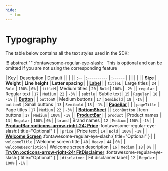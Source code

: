 ```yaml
---
hide:
  - toc
---
```


# Typography

The table below contains all the text styles used in the SDK:

!!! abstract ""
    :fontawesome-regular-eye-slash: &nbsp; This is optional and can be omitted if you are not using the corresponding feature

| Key | Description | Default | | | |
| :-- | :---------- | :------ | | | |
|     |             | __Size__ | __Weight__ | __Line height__ | __Letter spacing__ |
| [**Label**](#label) |
| `titleL` | Large titles | `24` | `Bold` | `100%` | `0%` |
| `titleM` | Medium titles | `20` | `Bold` | `100%` | `-2%` |
| `regular` | Regular text | `17` | `Medium` | `22` | `-3%` |
| `subtle` | Subtle text | `15` | `Regular` | `18` | `-1%` |
| [**Button**](#button) |
| `buttonM` | Medium buttons |  `17` | `Semibold` | `18` | `-1%` |
| `buttonS` | Small buttons |  `13` | `Semibold` | `18` | `-1%` |
| [**PageBar**](#pagebar) | |
| `pageTitle` | Page titles |  `17` | `Medium` | `22` | `-3%` |
| [**BottomSheet**](#bottomsheet) |
| `iconButton` | Icon buttons |  `17` | `Medium` | `100%` | `-1%` |
| [**ProductBar**](#productbar) |
| `product` | Product names |  `13` | `Regular` | `100%` | `0%` |
| `brand` | Brand names |  `12` | `Medium` | `100%` | `-1%` |
| [**ProductBar :octicons-arrow-right-24: Price**](#productbarprice) :fontawesome-regular-eye-slash:{ title="Optional" } |
| `price` | Price text | `14` | `Bold` | `100%` | `-1%` |
| [**Welcome Screen**](#welcome-screen) :fontawesome-regular-eye-slash:{ title="Optional" } |
| `welcomeTitle` | Welcome screen title |  `40` | `Heavy` | `44` | `0%` |
| `welcomeDescription` | Welcome screen description |  `16` | `Medium` | `18` | `0%` |
| [**TryOn :octicons-arrow-right-24: FitDisclaimer**](#tryonfitdisclaimer) :fontawesome-regular-eye-slash:{ title="Optional" } |
| `disclaimer` | Fit disclaimer label |  `12` | `Regular` | `100%` | `-1%` |
